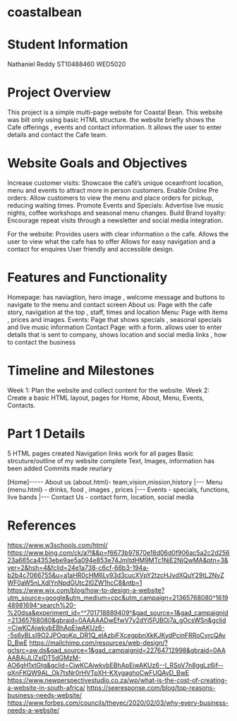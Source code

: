 # coastalbean

# Student Information
Nathaniel Reddy 
ST10488460
WED5020

# Project Overview
This project is a simple multi-page website for Coastal Bean. 
This website was bilt only using basic HTML structure.
the website briefly shows the Cafe offerings , events and contact information.
It allows the user to enter details and contact the Cafe team.

# Website Goals and Objectives
Increase customer visits: Showcase the café’s unique oceanfront location, menu and events to attract more in person customers.
Enable Online Pre orders: Allow customers to view the menu and place orders for pickup, reducing waiting times. 
Promote Events and Specials: Advertise live music nights, coffee workshops and seasonal menu changes. 
Build Brand loyalty: Encourage repeat visits through a newsletter and social media integration.

For the website: 
Provides users with clear information o the cafe.
Allows the user to view what the cafe has to offer 
Allows for easy navigation and a contact for enquires
User friendly and accessible design.

# Features and Functionality 
Homepage: has naviagtion, hero image , welcome message and buttons to navigate to the menu and contact screen
About us: Page with the cafe story, navigation at the top , staff, times and location 
Menu:  Page with items , prices  and images. 
Events: Page that shows specials , seasonal specials  and live music information
Contact Page: with a form. allows user to enter details that is sent to company, shows location and social media links , how to contact the business

# Timeline and Milestones
Week 1: Plan the website and collect content for the website.
Week 2: Create a basic HTML layout, pages for Home, About, Menu, Events, Contacts.

# Part 1 Details
5 HTML pages created 
Navigation links work for all pages
Basic strcuture/outline of my website complete 
Text, Images, information has been added
Commits made reurlary 

[Home]----- About us (about.html)- team,vision,mission,history
      |--- Menu (menu.html) - drinks, food , images , prices
      |--- Events - specials, functions, live bands
      |--- Contact Us - contact form, location, social media 
    
# References 
https://www.w3schools.com/html/
https://www.bing.com/ck/a?!&&p=f6673b97870e18d06d0f906ac5a2c2d25623a665ca4353ebe9ae5a094e853e74JmltdHM9MTc1NjE2NjQwMA&ptn=3&ver=2&hsh=4&fclid=24e1a738-c6cf-66b3-194a-b2b4c7066755&u=a1aHR0cHM6Ly93d3cucXVpY2tzcHJvdXQuY29tL2NyZWF0aW5nLXdlYnNpdGUtc2l0ZW1hcC8&ntb=1
https://www.wix.com/blog/how-to-design-a-website?utm_source=google&utm_medium=cpc&utm_campaign=21365768080^161948981694^search%20-%20dsa&experiment_id=^^701718889409^&gad_source=1&gad_campaignid=21365768080&gbraid=0AAAAADwEfwV7y2dYi5PJBOj7a_gOcsWSn&gclid=CjwKCAjwkvbEBhApEiwAKUz6--5s6yBLsI9O2JPOqoKp_DR1Q_elAzbiFXcegpbnXkKJKydPcinFRRoCyrcQAvD_BwE
https://mailchimp.com/resources/web-design/?gclsrc=aw.ds&gad_source=1&gad_campaignid=22764712998&gbraid=0AAAABAjJLlZxIDT5dGMzM-AO6gH1xtGtg&gclid=CjwKCAjwkvbEBhApEiwAKUz6--I_RSoV7n8ggLz6if--qXnFKQW9AL_Ok7tsNr0rHVTpXH-KXygaghoCwFUQAvD_BwE
https://www.newperspectivestudio.co.za/wp/what-is-the-cost-of-creating-a-website-in-south-africa/
https://seeresponse.com/blog/top-reasons-business-needs-website/
https://www.forbes.com/councils/theyec/2020/02/03/why-every-business-needs-a-website/ 
